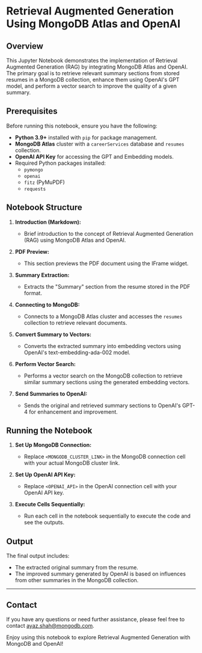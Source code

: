 # Retrieval Augmented Generation Using MongoDB Atlas and OpenAI

## Overview

This Jupyter Notebook demonstrates the implementation of Retrieval Augmented Generation (RAG) by integrating MongoDB Atlas and OpenAI. The primary goal is to retrieve relevant summary sections from stored resumes in a MongoDB collection, enhance them using OpenAI's GPT model, and perform a vector search to improve the quality of a given summary.

## Prerequisites

Before running this notebook, ensure you have the following:

- **Python 3.9+** installed with `pip` for package management.
- **MongoDB Atlas** cluster with a `careerServices` database and `resumes` collection.
- **OpenAI API Key** for accessing the GPT and Embedding models.
- Required Python packages installed:
  - `pymongo`
  - `openai`
  - `fitz` (PyMuPDF)
  - `requests`

## Notebook Structure

1. **Introduction (Markdown):** 
   - Brief introduction to the concept of Retrieval Augmented Generation (RAG) using MongoDB Atlas and OpenAI.

2. **PDF Preview:**
   - This section previews the PDF document using the IFrame widget.

3. **Summary Extraction:**
   - Extracts the "Summary" section from the resume stored in the PDF format.

4. **Connecting to MongoDB:**
   - Connects to a MongoDB Atlas cluster and accesses the `resumes` collection to retrieve relevant documents.

5. **Convert Summary to Vectors:**
   - Converts the extracted summary into embedding vectors using OpenAI's text-embedding-ada-002 model.

6. **Perform Vector Search:**
   - Performs a vector search on the MongoDB collection to retrieve similar summary sections using the generated embedding vectors.

7. **Send Summaries to OpenAI:**
   - Sends the original and retrieved summary sections to OpenAI's GPT-4 for enhancement and improvement.

## Running the Notebook

1. **Set Up MongoDB Connection:**
   - Replace `<MONGODB_CLUSTER_LINK>` in the MongoDB connection cell with your actual MongoDB cluster link.

2. **Set Up OpenAI API Key:**
   - Replace `<OPENAI_API>` in the OpenAI connection cell with your OpenAI API key.

3. **Execute Cells Sequentially:**
   - Run each cell in the notebook sequentially to execute the code and see the outputs.

## Output

The final output includes:

- The extracted original summary from the resume.
- The improved summary generated by OpenAI is based on influences from other summaries in the MongoDB collection.

---

## Contact

If you have any questions or need further assistance, please feel free to contact ayaz.shah@mongodb.com.

Enjoy using this notebook to explore Retrieval Augmented Generation with MongoDB and OpenAI!
